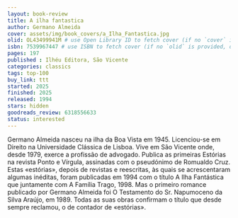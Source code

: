 ```yaml
---
layout: book-review
title: A ilha fantastica
author: Germano Almeida
cover: assets/img/book_covers/a_Ilha_Fantastica.jpg
olid: OL43499941M # use Open Library ID to fetch cover (if no `cover` is provided)
isbn: 7539967447 # use ISBN to fetch cover (if no `olid` is provided, dashes are optional)
pages: 197
published : Ilhéu Editora, São Vicente
categories: classics
tags: top-100
buy_link: ttt
started: 2025
finished: 2025
released: 1994
stars: hidden
goodreads_review: 6318556633
status: interested
---
```


Germano Almeida nasceu na ilha da Boa Vista em 1945. Licenciou-se em Direito na Universidade Clássica de Lisboa. Vive em São Vicente onde, desde 1979, exerce a profissão de advogado. Publica as primeiras Estórias na revista Ponto e Vírgula, assinadas com o pseudónimo de Romualdo Cruz. Estas «estórias», depois de revistas e reescritas, às quais se acrescentaram algumas inéditas, foram publicadas em 1994 com o título A Ilha Fantástica que juntamente com A Família Trago, 1998. Mas o primeiro romance publicado por Germano Almeida foi O Testamento do Sr. Napumoceno da Silva Araújo, em 1989. Todas as suas obras confirmam o título que desde sempre reclamou, o de contador de «estórias».
